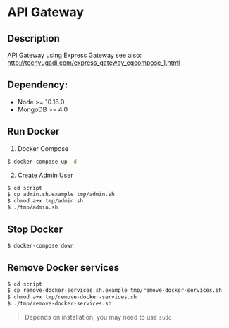 # API Gateway

## Description

API Gateway using Express Gateway
see also:
http://techyugadi.com/express_gateway_egcompose_1.html

## Dependency:

* Node >= 10.16.0
* MongoDB >= 4.0

## Run Docker

1. Docker Compose
```bash
$ docker-compose up -d
```
2. Create Admin User
```bash
$ cd script
$ cp admin.sh.example tmp/admin.sh
$ chmod a+x tmp/admin.sh
$ ./tmp/admin.sh
```
## Stop Docker
```bash
$ docker-compose down 
```

## Remove Docker services
```bash
$ cd script
$ cp remove-docker-services.sh.example tmp/remove-docker-services.sh
$ chmod a+x tmp/remove-docker-services.sh
$ ./tmp/remove-docker-services.sh
```

> Depends on installation, you may need to use `sudo`

